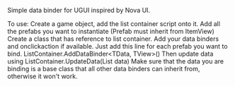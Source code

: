 Simple data binder for UGUI inspired by Nova UI.

To use:
Create a game object, add the list container script onto it.
Add all the prefabs you want to instantiate (Prefab must inherit from ItemView)
Create a class that has reference to list container.
Add your data binders and onclickaction if available.
Just add this line for each prefab you want to bind.
ListContainer.AddDataBinder<TData, TView>()
Then update data using
ListContainer.UpdateData<TData>(List<TData> data)
Make sure that the data you are binding is a base class that all other data binders can inherit from, otherwise it won't work.
